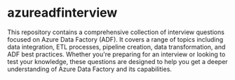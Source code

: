 # azureadfinterview
This repository contains a comprehensive collection of interview questions focused on Azure Data Factory (ADF). It covers a range of topics including data integration, ETL processes, pipeline creation, data transformation, and ADF best practices. Whether you're preparing for an interview or looking to test your knowledge, these questions are designed to help you get a deeper understanding of Azure Data Factory and its capabilities.
